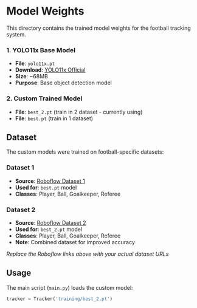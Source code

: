 # Model Weights

This directory contains the trained model weights for the football tracking system.


### 1. YOLO11x Base Model
- **File**: `yolo11x.pt`
- **Download**: [YOLO11x Official](https://github.com/ultralytics/assets/releases/download/v8.3.0/yolo11x.pt)
- **Size**: ~68MB
- **Purpose**: Base object detection model

### 2. Custom Trained Model
- **File**: `best_2.pt` (train in 2 dataset - currently using)
- **File**: `best.pt` (train in 1 dataset)

## Dataset

The custom models were trained on football-specific datasets:

### Dataset 1
- **Source**: [Roboflow Dataset 1](https://universe.roboflow.com/roboflow-jvuqo/football-players-detection-3zvbc/dataset/1)
- **Used for**: `best.pt` model
- **Classes**: Player, Ball, Goalkeeper, Referee

### Dataset 2  
- **Source**: [Roboflow Dataset 2](https://universe.roboflow.com/football-gozni/football-player-detection-bfswn/dataset/1)
- **Used for**: `best_2.pt` model
- **Classes**: Player, Ball, Goalkeeper, Referee
- **Note**: Combined dataset for improved accuracy

*Replace the Roboflow links above with your actual dataset URLs*
## Usage

The main script (`main.py`) loads the custom model:
```python
tracker = Tracker('training/best_2.pt')
```
